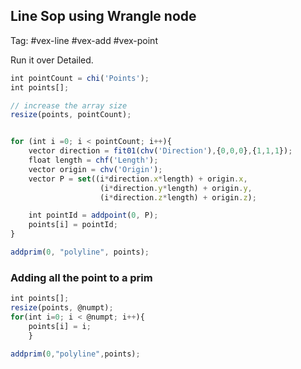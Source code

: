 ## Line Sop using Wrangle node
Tag: #vex-line #vex-add #vex-point

Run it over Detailed.
```javascript
int pointCount = chi('Points');
int points[];

// increase the array size
resize(points, pointCount);


for (int i =0; i < pointCount; i++){
    vector direction = fit01(chv('Direction'),{0,0,0},{1,1,1});
    float length = chf('Length');
    vector origin = chv('Origin');
    vector P = set((i*direction.x*length) + origin.x,
                    (i*direction.y*length) + origin.y,
                    (i*direction.z*length) + origin.z);

    int pointId = addpoint(0, P);
    points[i] = pointId;
}

addprim(0, "polyline", points);
```

### Adding all the point to a prim
```javascript
int points[];
resize(points, @numpt);
for(int i=0; i < @numpt; i++){
    points[i] = i;
    }

addprim(0,"polyline",points);
```